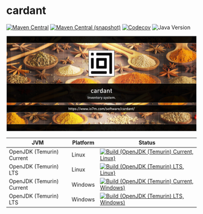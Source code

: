 cardant
===

[![Maven Central](https://img.shields.io/maven-central/v/com.io7m.cardant/com.io7m.cardant.svg?style=flat-square)](http://search.maven.org/#search%7Cga%7C1%7Cg%3A%22com.io7m.cardant%22)
[![Maven Central (snapshot)](https://img.shields.io/nexus/s/com.io7m.cardant/com.io7m.cardant?server=https%3A%2F%2Fs01.oss.sonatype.org&style=flat-square)](https://s01.oss.sonatype.org/content/repositories/snapshots/com/io7m/cardant/)
[![Codecov](https://img.shields.io/codecov/c/github/io7m-com/cardant.svg?style=flat-square)](https://codecov.io/gh/io7m-com/cardant)
![Java Version](https://img.shields.io/badge/21-java?label=java&color=007fff)

![com.io7m.cardant](./src/site/resources/cardant.jpg?raw=true)

| JVM | Platform | Status |
|-----|----------|--------|
| OpenJDK (Temurin) Current | Linux | [![Build (OpenJDK (Temurin) Current, Linux)](https://img.shields.io/github/actions/workflow/status/io7m-com/cardant/main.linux.temurin.current.yml)](https://www.github.com/io7m-com/cardant/actions?query=workflow%3Amain.linux.temurin.current)|
| OpenJDK (Temurin) LTS | Linux | [![Build (OpenJDK (Temurin) LTS, Linux)](https://img.shields.io/github/actions/workflow/status/io7m-com/cardant/main.linux.temurin.lts.yml)](https://www.github.com/io7m-com/cardant/actions?query=workflow%3Amain.linux.temurin.lts)|
| OpenJDK (Temurin) Current | Windows | [![Build (OpenJDK (Temurin) Current, Windows)](https://img.shields.io/github/actions/workflow/status/io7m-com/cardant/main.windows.temurin.current.yml)](https://www.github.com/io7m-com/cardant/actions?query=workflow%3Amain.windows.temurin.current)|
| OpenJDK (Temurin) LTS | Windows | [![Build (OpenJDK (Temurin) LTS, Windows)](https://img.shields.io/github/actions/workflow/status/io7m-com/cardant/main.windows.temurin.lts.yml)](https://www.github.com/io7m-com/cardant/actions?query=workflow%3Amain.windows.temurin.lts)|
